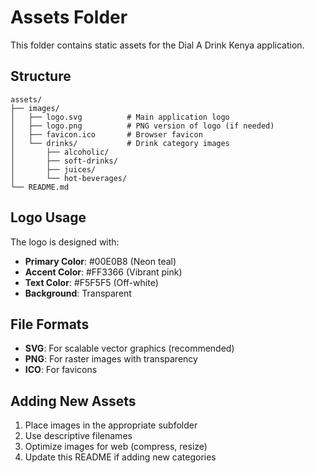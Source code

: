 # Assets Folder

This folder contains static assets for the Dial A Drink Kenya application.

## Structure

```
assets/
├── images/
│   ├── logo.svg          # Main application logo
│   ├── logo.png          # PNG version of logo (if needed)
│   ├── favicon.ico       # Browser favicon
│   └── drinks/           # Drink category images
│       ├── alcoholic/
│       ├── soft-drinks/
│       ├── juices/
│       └── hot-beverages/
└── README.md
```

## Logo Usage

The logo is designed with:
- **Primary Color**: #00E0B8 (Neon teal)
- **Accent Color**: #FF3366 (Vibrant pink)
- **Text Color**: #F5F5F5 (Off-white)
- **Background**: Transparent

## File Formats

- **SVG**: For scalable vector graphics (recommended)
- **PNG**: For raster images with transparency
- **ICO**: For favicons

## Adding New Assets

1. Place images in the appropriate subfolder
2. Use descriptive filenames
3. Optimize images for web (compress, resize)
4. Update this README if adding new categories
